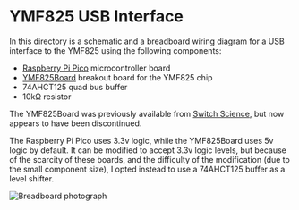 # YMF825 USB Interface

In this directory is a schematic and a breadboard wiring diagram for a USB interface to the YMF825 using the following components:

- [Raspberry Pi Pico](https://www.raspberrypi.com/products/raspberry-pi-pico/) microcontroller board
- [YMF825Board](http://uda.la/fm/fm-e.html) breakout board for the YMF825 chip
- 74AHCT125 quad bus buffer
- 10kΩ resistor

The YMF825Board was previously available from [Switch Science](https://international.switch-science.com/catalog/3399/), but now appears to have been discontinued.

The Raspberry Pi Pico uses 3.3v logic, while the YMF825Board uses 5v logic by default. It can be modified to accept 3.3v logic levels, but because of the scarcity of these boards, and the difficulty of the modification (due to the small component size), I opted instead to use a 74AHCT125 buffer as a level shifter.

![Breadboard photograph](OPLSD1.jpg)
